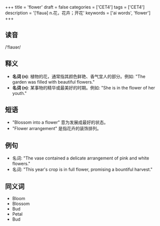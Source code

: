 +++
title = 'flower'
draft = false
categories = ['CET4']
tags = ['CET4']
description = '[ˈflauə] n.花，花卉；开花'
keywords = ['ai words', 'flower']
+++

## 读音
/ˈflaʊər/

## 释义
- **名词 (n)**: 植物的花，通常指其颜色鲜艳、香气宜人的部分。例如: "The garden was filled with beautiful flowers."
- **名词 (n)**: 某事物的精华或最美好的时期。例如: "She is in the flower of her youth."

## 短语
- "Blossom into a flower" 意为发展成最好的状态。
- "Flower arrangement" 是指花卉的装饰排列。

## 例句
- 名词: "The vase contained a delicate arrangement of pink and white flowers."
- 名词: "This year's crop is in full flower, promising a bountiful harvest."

## 同义词
- Bloom
- Blossom
- Bud
- Petal
- Bud
